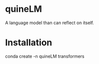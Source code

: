 # quineLM
A language model than can reflect on itself.

# Installation
conda create -n quineLM transformers
